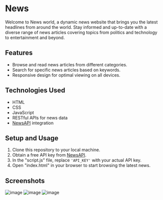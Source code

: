 # News
Welcome to News world, a dynamic news website that brings you the latest headlines from around the world. Stay informed and up-to-date with a diverse range of news articles covering topics from politics and technology to entertainment and beyond.

## Features

- Browse and read news articles from different categories.
- Search for specific news articles based on keywords.
- Responsive design for optimal viewing on all devices.

## Technologies Used

- HTML
- CSS
- JavaScript
- RESTful APIs for news data
- [NewsAPI](https://newsapi.org/) integration

## Setup and Usage

1. Clone this repository to your local machine.
2. Obtain a free API key from [NewsAPI](https://newsapi.org/).
3. In the "script.js" file, replace `'API_KEY'` with your actual API key.
4. Open "index.html" in your browser to start browsing the latest news.


## Screenshots
![image](https://github.com/Kanish-Gupta/News/assets/117005598/9499bb5b-af2a-4dad-9679-edfc0c2e2ebd)
![image](https://github.com/Kanish-Gupta/News/assets/117005598/44343d4b-8b17-4156-9d5a-3a95688aa956)
![image](https://github.com/Kanish-Gupta/News/assets/117005598/12463d74-1e48-4a15-a89a-bdd8bae16970)

